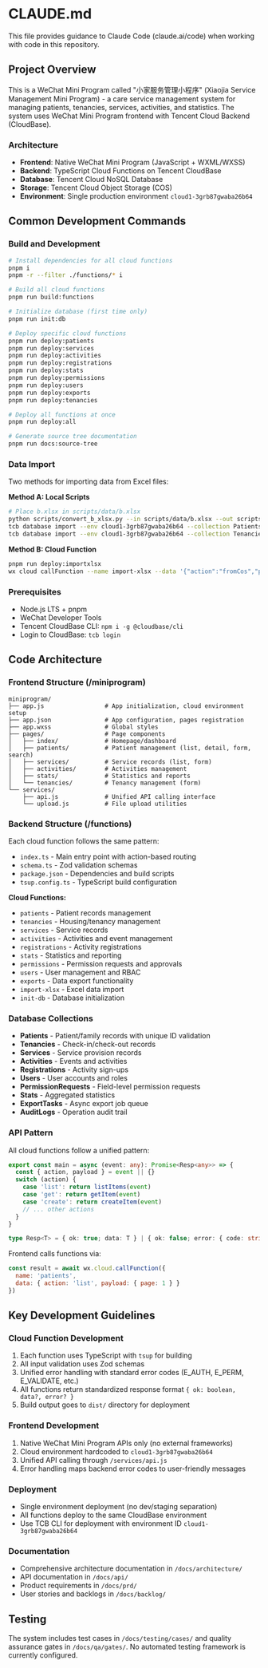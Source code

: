 # CLAUDE.md

This file provides guidance to Claude Code (claude.ai/code) when working with code in this repository.

## Project Overview

This is a WeChat Mini Program called "小家服务管理小程序" (Xiaojia Service Management Mini Program) - a care service management system for managing patients, tenancies, services, activities, and statistics. The system uses WeChat Mini Program frontend with Tencent Cloud Backend (CloudBase).

### Architecture

- **Frontend**: Native WeChat Mini Program (JavaScript + WXML/WXSS)
- **Backend**: TypeScript Cloud Functions on Tencent CloudBase
- **Database**: Tencent Cloud NoSQL Database
- **Storage**: Tencent Cloud Object Storage (COS)
- **Environment**: Single production environment `cloud1-3grb87gwaba26b64`

## Common Development Commands

### Build and Development

```bash
# Install dependencies for all cloud functions
pnpm i
pnpm -r --filter ./functions/* i

# Build all cloud functions
pnpm run build:functions

# Initialize database (first time only)
pnpm run init:db

# Deploy specific cloud functions
pnpm run deploy:patients
pnpm run deploy:services
pnpm run deploy:activities
pnpm run deploy:registrations
pnpm run deploy:stats
pnpm run deploy:permissions
pnpm run deploy:users
pnpm run deploy:exports
pnpm run deploy:tenancies

# Deploy all functions at once
pnpm run deploy:all

# Generate source tree documentation
pnpm run docs:source-tree
```

### Data Import

Two methods for importing data from Excel files:

**Method A: Local Scripts**
```bash
# Place b.xlsx in scripts/data/b.xlsx
python scripts/convert_b_xlsx.py --in scripts/data/b.xlsx --out scripts/out
tcb database import --env cloud1-3grb87gwaba26b64 --collection Patients --file scripts/out/patients.jsonl
tcb database import --env cloud1-3grb87gwaba26b64 --collection Tenancies --file scripts/out/tenancies.jsonl
```

**Method B: Cloud Function**
```bash
pnpm run deploy:importxlsx
wx cloud callFunction --name import-xlsx --data '{"action":"fromCos","payload":{"fileID":"<fileID>"}}'
```

### Prerequisites

- Node.js LTS + pnpm
- WeChat Developer Tools
- Tencent CloudBase CLI: `npm i -g @cloudbase/cli`
- Login to CloudBase: `tcb login`

## Code Architecture

### Frontend Structure (/miniprogram)

```
miniprogram/
├── app.js                 # App initialization, cloud environment setup
├── app.json               # App configuration, pages registration
├── app.wxss               # Global styles
├── pages/                 # Page components
│   ├── index/             # Homepage/dashboard
│   ├── patients/          # Patient management (list, detail, form, search)
│   ├── services/          # Service records (list, form)
│   ├── activities/        # Activities management
│   ├── stats/             # Statistics and reports
│   └── tenancies/         # Tenancy management (form)
└── services/
    ├── api.js             # Unified API calling interface
    └── upload.js          # File upload utilities
```

### Backend Structure (/functions)

Each cloud function follows the same pattern:
- `index.ts` - Main entry point with action-based routing
- `schema.ts` - Zod validation schemas
- `package.json` - Dependencies and build scripts
- `tsup.config.ts` - TypeScript build configuration

**Cloud Functions:**
- `patients` - Patient records management
- `tenancies` - Housing/tenancy management  
- `services` - Service records
- `activities` - Activities and event management
- `registrations` - Activity registrations
- `stats` - Statistics and reporting
- `permissions` - Permission requests and approvals
- `users` - User management and RBAC
- `exports` - Data export functionality
- `import-xlsx` - Excel data import
- `init-db` - Database initialization

### Database Collections

- **Patients** - Patient/family records with unique ID validation
- **Tenancies** - Check-in/check-out records
- **Services** - Service provision records
- **Activities** - Events and activities
- **Registrations** - Activity sign-ups
- **Users** - User accounts and roles
- **PermissionRequests** - Field-level permission requests
- **Stats** - Aggregated statistics
- **ExportTasks** - Async export job queue
- **AuditLogs** - Operation audit trail

### API Pattern

All cloud functions follow a unified pattern:

```typescript
export const main = async (event: any): Promise<Resp<any>> => {
  const { action, payload } = event || {}
  switch (action) {
    case 'list': return listItems(event)
    case 'get': return getItem(event)
    case 'create': return createItem(event)
    // ... other actions
  }
}

type Resp<T> = { ok: true; data: T } | { ok: false; error: { code: string; msg: string; details?: any } }
```

Frontend calls functions via:
```javascript
const result = await wx.cloud.callFunction({
  name: 'patients',
  data: { action: 'list', payload: { page: 1 } }
})
```

## Key Development Guidelines

### Cloud Function Development

1. Each function uses TypeScript with `tsup` for building
2. All input validation uses Zod schemas
3. Unified error handling with standard error codes (E_AUTH, E_PERM, E_VALIDATE, etc.)
4. All functions return standardized response format `{ ok: boolean, data?, error? }`
5. Build output goes to `dist/` directory for deployment

### Frontend Development

1. Native WeChat Mini Program APIs only (no external frameworks)
2. Cloud environment hardcoded to `cloud1-3grb87gwaba26b64`
3. Unified API calling through `/services/api.js`
4. Error handling maps backend error codes to user-friendly messages

### Deployment

- Single environment deployment (no dev/staging separation)
- All functions deploy to the same CloudBase environment
- Use TCB CLI for deployment with environment ID `cloud1-3grb87gwaba26b64`

### Documentation

- Comprehensive architecture documentation in `/docs/architecture/`
- API documentation in `/docs/api/`
- Product requirements in `/docs/prd/`
- User stories and backlogs in `/docs/backlog/`

## Testing

The system includes test cases in `/docs/testing/cases/` and quality assurance gates in `/docs/qa/gates/`. No automated testing framework is currently configured.